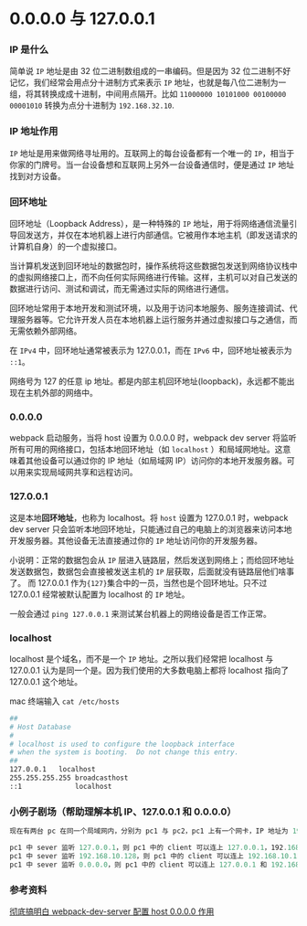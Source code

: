 # 0.0.0.0 与 127.0.0.1

### IP 是什么

简单说 `IP` 地址是由 32 位二进制数组成的一串编码。但是因为 32 位二进制不好记忆，我们经常会用点分十进制方式来表示 `IP` 地址，也就是每八位二进制为一组，将其转换成成十进制，中间用点隔开。比如 `11000000 10101000 00100000 00001010` 转换为点分十进制为 `192.168.32.10`.

### IP 地址作用

`IP` 地址是用来做网络寻址用的。互联网上的每台设备都有一个唯一的 `IP`，相当于你家的门牌号。当一台设备想和互联网上另外一台设备通信时，便是通过 `IP` 地址找到对方设备。

### 回环地址

回环地址（Loopback Address），是一种特殊的 `IP` 地址，用于将网络通信流量引导回发送方，并仅在本地机器上进行内部通信。它被用作本地主机（即发送请求的计算机自身）的一个虚拟接口。

当计算机发送到回环地址的数据包时，操作系统将这些数据包发送到网络协议栈中的虚拟网络接口上，而不向任何实际网络进行传输。这样，主机可以对自己发送的数据进行访问、测试和调试，而无需通过实际的网络进行通信。

回环地址常用于本地开发和测试环境，以及用于访问本地服务、服务连接调试、代理服务器等。它允许开发人员在本地机器上运行服务并通过虚拟接口与之通信，而无需依赖外部网络。

在 `IPv4` 中，回环地址通常被表示为 127.0.0.1，而在 `IPv6` 中，回环地址被表示为 `::1`。

网络号为 127 的任意 ip 地址。都是内部主机回环地址(loopback)，永远都不能出现在主机外部的网络中。

### 0.0.0.0

webpack 启动服务，当将 host 设置为 0.0.0.0 时，webpack dev server 将监听所有可用的网络接口，包括本地回环地址（如 `localhost` ）和局域网地址。这意味着其他设备可以通过你的 IP 地址（如局域网 IP）访问你的本地开发服务器。可以用来实现局域网共享和远程访问。

### 127.0.0.1

这是本地**回环地址**，也称为 localhost。将 `host` 设置为 127.0.0.1 时，webpack dev server 只会监听本地回环地址，只能通过自己的电脑上的浏览器来访问本地开发服务器。其他设备无法直接通过你的 `IP` 地址访问你的开发服务器。

小说明：正常的数据包会从 `IP` 层进入链路层，然后发送到网络上；而给回环地址发送数据包，数据包会直接被发送主机的 `IP` 层获取，后面就没有链路层他们啥事了。
而 127.0.0.1 作为`{127}`集合中的一员，当然也是个回环地址。只不过 127.0.0.1 经常被默认配置为 localhost 的 `IP` 地址。

一般会通过 `ping 127.0.0.1` 来测试某台机器上的网络设备是否工作正常。

### localhost

localhost 是个域名，而不是一个 `IP` 地址。之所以我们经常把 localhost 与 127.0.0.1 认为是同一个是。因为我们使用的大多数电脑上都将 localhost 指向了 127.0.0.1 这个地址。

mac 终端输入 `cat /etc/hosts`

```sh
##
# Host Database
#
# localhost is used to configure the loopback interface
# when the system is booting.  Do not change this entry.
##
127.0.0.1	localhost
255.255.255.255	broadcasthost
::1             localhost

```

### 小例子剧场（帮助理解本机 IP、127.0.0.1 和 0.0.0.0）

```js
现在有两台 pc 在同一个局域网内，分别为 pc1 与 pc2，pc1 上有一个网卡，IP 地址为 192.168.10.128

pc1 中 sever 监听 127.0.0.1，则 pc1 中的 client 可以连上 127.0.0.1，192.168.10.128 连不上；而 pc2 中 client 都连不上。
pc1 中 sever 监听 192.168.10.128，则 pc1 中的 client 可以连上 192.168.10.128，127.0.0.1 连不上；而 pc2 中 client 能连上 192.168.10.128。
pc1 中 sever 监听 0.0.0.0，则 pc1 中的 client 可以连上 127.0.0.1 和 192.168.10.128，pc2 中的 client 能连上 192.168.10.128。
```

### 参考资料

[彻底搞明白 webpack-dev-server 配置 host 0.0.0.0 作用](https://juejin.cn/post/6844904019039617038)
